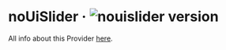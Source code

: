 # noUiSlider · ![nouislider version](https://img.shields.io/badge/version-v15.4.0-informational)

All info about this Provider <a href="https://refreshless.com/nouislider/">here</a>.
